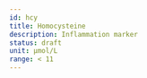 ```yaml
---
id: hcy
title: Homocysteine
description: Inflammation marker
status: draft
unit: μmol/L
range: < 11
---
```

